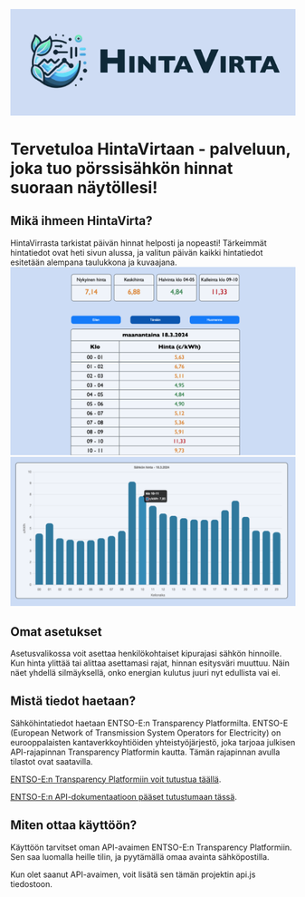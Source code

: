 ![HintaVirta](/images/readme-kuva.png)

# Tervetuloa HintaVirtaan - palveluun, joka tuo pörssisähkön hinnat suoraan näytöllesi!

## Mikä ihmeen HintaVirta?

HintaVirrasta tarkistat päivän hinnat helposti ja nopeasti! Tärkeimmät hintatiedot ovat heti sivun alussa, ja valitun päivän kaikki hintatiedot esitetään alempana taulukkona ja kuvaajana.
![Hintataulukko](/images/table.png)
![Hintakuvaaja](/images/chart.png)

## Omat asetukset

Asetusvalikossa voit asettaa henkilökohtaiset kipurajasi sähkön hinnoille. Kun hinta ylittää tai alittaa asettamasi rajat, hinnan esitysväri muuttuu. Näin näet yhdellä silmäyksellä, onko energian kulutus juuri nyt edullista vai ei.

## Mistä tiedot haetaan?

Sähköhintatiedot haetaan ENTSO-E:n Transparency Platformilta. ENTSO-E (European Network of Transmission System Operators for Electricity) on eurooppalaisten kantaverkkoyhtiöiden yhteistyöjärjestö, joka tarjoaa julkisen API-rajapinnan Transparency Platformin kautta. Tämän rajapinnan avulla tilastot ovat saatavilla.

[ENTSO-E:n Transparency Platformiin voit tutustua täällä](https://transparency.entsoe.eu/dashboard/show).

[ENTSO-E:n API-dokumentaatioon pääset tutustumaan tässä](https://transparency.entsoe.eu/content/static_content/Static%20content/web%20api/Guide.html).

## Miten ottaa käyttöön?

Käyttöön tarvitset oman API-avaimen ENTSO-E:n Transparency Platformiin. Sen saa luomalla heille tilin, ja pyytämällä omaa avainta sähköpostilla.

Kun olet saanut API-avaimen, voit lisätä sen tämän projektin api.js tiedostoon.
